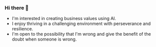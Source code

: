 ### Hi there 👋

- I'm interested in creating business values using AI.
- I enjoy thriving in a challenging environment with perseverance and resilience.
- I'm open to the possibility that I'm wrong and give the benefit of the doubt when someone is wrong.

<!--[1-Page CV](./resume_github.pdf)-->

<!--
**ITHwang/ITHwang** is a ✨ _special_ ✨ repository because its `README.md` (this file) appears on your GitHub profile.

Here are some ideas to get you started:

- 🔭 I’m currently working on ...
- 🌱 I’m currently learning ...
- 👯 I’m looking to collaborate on ...
- 🤔 I’m looking for help with ...
- 💬 Ask me about ...
- 📫 How to reach me: ...
- 😄 Pronouns: ...
- ⚡ Fun fact: ...
-->
